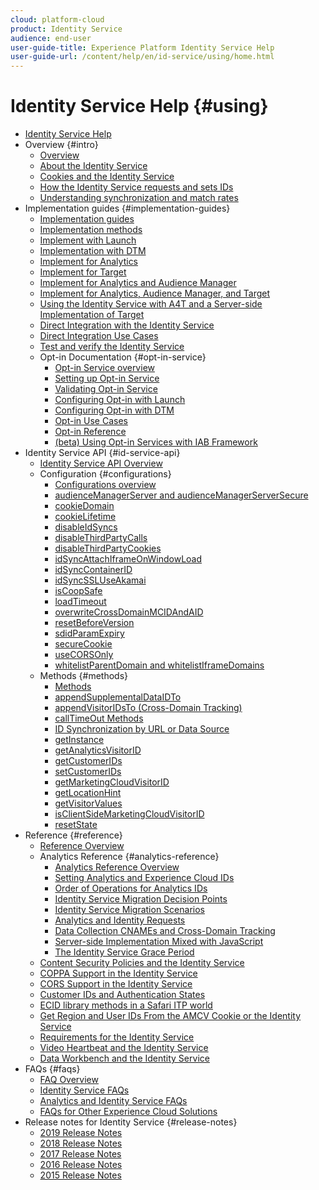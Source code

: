 ```yaml
---
cloud: platform-cloud
product: Identity Service
audience: end-user
user-guide-title: Experience Platform Identity Service Help
user-guide-url: /content/help/en/id-service/using/home.html
---
```


# Identity Service Help {#using}

+ [Identity Service Help](home.md)
+ Overview {#intro}
   + [Overview](introduction/overview.md)
   + [About the Identity Service](introduction/about-id-service.md)
   + [Cookies and the Identity Service](introduction/cookies.md)
   + [How the Identity Service requests and sets IDs](introduction/id-request.md)
   + [Understanding synchronization and match rates](introduction/match-rates.md)
+ Implementation guides {#implementation-guides}
   + [Implementation guides](implementation-guides/implementation-guides.md)
   + [Implementation methods](implementation-guides/implementation-methods.md)
   + [Implement with Launch](implementation-guides/ecid-implement-with-launch.md)
   + [Implementation with DTM](implementation-guides/standard.md)
   + [Implement for Analytics](implementation-guides/setup-analytics.md)
   + [Implement for Target](implementation-guides/setup-target.md)
   + [Implement for Analytics and Audience Manager](implementation-guides/setup-aam-analytics.md)
   + [Implement for Analytics, Audience Manager, and Target](implementation-guides/setup-aam-analytics-target.md)
   + [Using the Identity Service with A4T and a Server-side Implementation of Target](implementation-guides/ecid-a4t-target.md)
   + [Direct Integration with the Identity Service](implementation-guides/direct-integration.md)
   + [Direct Integration Use Cases](implementation-guides/direct-integration-examples.md)
   + [Test and verify the Identity Service](implementation-guides/test-verify.md)
   + Opt-in Documentation {#opt-in-service}
      + [Opt-in Service overview](implementation-guides/opt-in-service/optin-overview.md)
      + [Setting up Opt-in Service](implementation-guides/opt-in-service/getting-started.md)
      + [Validating Opt-in Service](implementation-guides/opt-in-service/testing-optin-and-iab-plugin.md)
      + [Configuring Opt-in with Launch](implementation-guides/opt-in-service/launch.md)
      + [Configuring Opt-in with DTM](implementation-guides/opt-in-service/optin-dtm.md)
      + [Opt-in Use Cases](implementation-guides/opt-in-service/use-cases.md)
      + [Opt-in Reference](implementation-guides/opt-in-service/api.md)
      + [(beta) Using Opt-in Services with IAB Framework](implementation-guides/opt-in-service/iab.md)
+ Identity Service API {#id-service-api}
   + [Identity Service API Overview](library/library.md)
   + Configuration {#configurations}
      + [Configurations overview](library/function-vars/function-vars.md)
      + [audienceManagerServer and audienceManagerServerSecure](library/function-vars/subdomain-config.md)
      + [cookieDomain](library/function-vars/cookiedomain.md)
      + [cookieLifetime](library/function-vars/cookielifetime.md)
      + [disableIdSyncs](library/function-vars/disableidsync.md)
      + [disableThirdPartyCalls](library/function-vars/disablethirdpartycalls.md)
      + [disableThirdPartyCookies](library/function-vars/disable-cookies.md)
      + [idSyncAttachIframeOnWindowLoad](library/function-vars/idsyncattachiframeonwindowload.md)
      + [idSyncContainerID](library/function-vars/idsyncontainerid.md)
      + [idSyncSSLUseAkamai](library/function-vars/idsyncssluseakamai.md)
      + [isCoopSafe](library/function-vars/coopsafe.md)
      + [loadTimeout](library/function-vars/loadtimeout.md)
      + [overwriteCrossDomainMCIDAndAID](library/function-vars/overwrite-visitor-id.md)
      + [resetBeforeVersion](library/function-vars/resetbeforeversion.md)
      + [sdidParamExpiry](library/function-vars/sdidparamexpiry.md)
      + [secureCookie](library/function-vars/securecookie.md)
      + [useCORSOnly](library/function-vars/use-cors-only.md)
      + [whitelistParentDomain and whitelistIframeDomains](library/function-vars/whitelistdomain.md)
   + Methods {#methods}
      + [Methods](library/get-set/get-set.md)
      + [appendSupplementalDataIDTo](library/get-set/appendsupplementaldataidto.md)
      + [appendVisitorIDsTo (Cross-Domain Tracking)](library/get-set/appendvisitorid.md)
      + [callTimeOut Methods](library/get-set/timeout-functions.md)
      + [ID Synchronization by URL or Data Source](library/get-set/idsync.md)
      + [getInstance](library/get-set/getinstance.md)
      + [getAnalyticsVisitorID](library/get-set/getanalyticsvisitorid.md)
      + [getCustomerIDs](library/get-set/getcustomerids.md)
      + [setCustomerIDs](library/get-set/setcustomerids.md)
      + [getMarketingCloudVisitorID](library/get-set/getmcvid.md)
      + [getLocationHint](library/get-set/getlocationhint.md)
      + [getVisitorValues](library/get-set/getvisitorvalues.md)
      + [isClientSideMarketingCloudVisitorID](library/get-set/client-side-id.md)
      + [resetState](library/get-set/resetstate.md)
+ Reference {#reference}
   + [Reference Overview](reference/reference.md)
   + Analytics Reference {#analytics-reference}
      + [Analytics Reference Overview](reference/analytics-reference/analytics-reference.md)
      + [Setting Analytics and Experience Cloud IDs](reference/analytics-reference/analytics-ids.md)
      + [Order of Operations for Analytics IDs](reference/analytics-reference/analytics-order-of-operations.md)
      + [Identity Service Migration Decision Points](reference/analytics-reference/migration-decisions.md)
      + [Identity Service Migration Scenarios](reference/analytics-reference/migration-scenarios.md)
      + [Analytics and Identity Requests](reference/analytics-reference/legacy-analytics.md)
      + [Data Collection CNAMEs and Cross-Domain Tracking](reference/analytics-reference/cname.md)
      + [Server-side Implementation Mixed with JavaScript](reference/analytics-reference/server-side.md)
      + [The Identity Service Grace Period](reference/analytics-reference/grace-period.md)
   + [Content Security Policies and the Identity Service](reference/csp.md)
   + [COPPA Support in the Identity Service](reference/coppa.md)
   + [CORS Support in the Identity Service](reference/cors.md)
   + [Customer IDs and Authentication States](reference/authenticated-state.md)
   + [ECID library methods in a Safari ITP world](reference/ecid-library-methods.md)
   + [Get Region and User IDs From the AMCV Cookie or the Identity Service](reference/regions.md)
   + [Requirements for the Identity Service](reference/requirements.md)
   + [Video Heartbeat and the Identity Service](reference/heartbeat.md)
   + [Data Workbench and the Identity Service](reference/dwb.md)
+ FAQs {#faqs}
   + [FAQ Overview](faq-intro/faq-intro.md)
   + [Identity Service FAQs](faq-intro/faq.md)
   + [Analytics and Identity Service FAQs](faq-intro/analytics-faq.md)
   + [FAQs for Other Experience Cloud Solutions](faq-intro/other-faq.md)
+ Release notes for Identity Service {#release-notes}
   + [2019 Release Notes](release-notes/release-notes.md)
   + [2018 Release Notes](release-notes/notes-2018.md)
   + [2017 Release Notes](release-notes/notes-2017.md)
   + [2016 Release Notes](release-notes/notes-2016.md)
   + [2015 Release Notes](release-notes/notes-2015.md)
